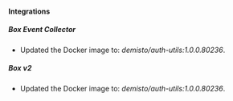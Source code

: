 #### Integrations
##### Box Event Collector
- Updated the Docker image to: *demisto/auth-utils:1.0.0.80236*.
##### Box v2
- Updated the Docker image to: *demisto/auth-utils:1.0.0.80236*.
